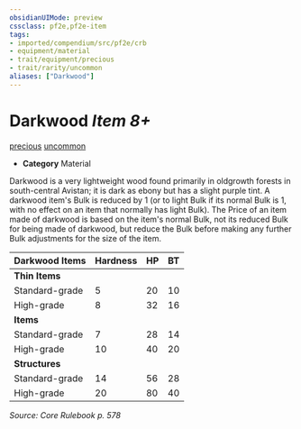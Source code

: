```yaml
---
obsidianUIMode: preview
cssclass: pf2e,pf2e-item
tags:
- imported/compendium/src/pf2e/crb
- equipment/material
- trait/equipment/precious
- trait/rarity/uncommon
aliases: ["Darkwood"]
---
```

# Darkwood *Item 8+*  
[precious](precious.md)  [uncommon](uncommon.md)  

- **Category** Material

Darkwood is a very lightweight wood found primarily in oldgrowth forests in south-central Avistan; it is dark as ebony but has a slight purple tint. A darkwood item's Bulk is reduced by 1 (or to light Bulk if its normal Bulk is 1, with no effect on an item that normally has light Bulk). The Price of an item made of darkwood is based on the item's normal Bulk, not its reduced Bulk for being made of darkwood, but reduce the Bulk before making any further Bulk adjustments for the size of the item.

| Darkwood Items | Hardness | HP | BT |
|----------------|----------|----|----|
| **Thin Items** |  |  |  |
| Standard-grade | 5 | 20 | 10 |
| High-grade | 8 | 32 | 16 |
| **Items** |  |  |  |
| Standard-grade | 7 | 28 | 14 |
| High-grade | 10 | 40 | 20 |
| **Structures** |  |  |  |
| Standard-grade | 14 | 56 | 28 |
| High-grade | 20 | 80 | 40 |


*Source: Core Rulebook p. 578*